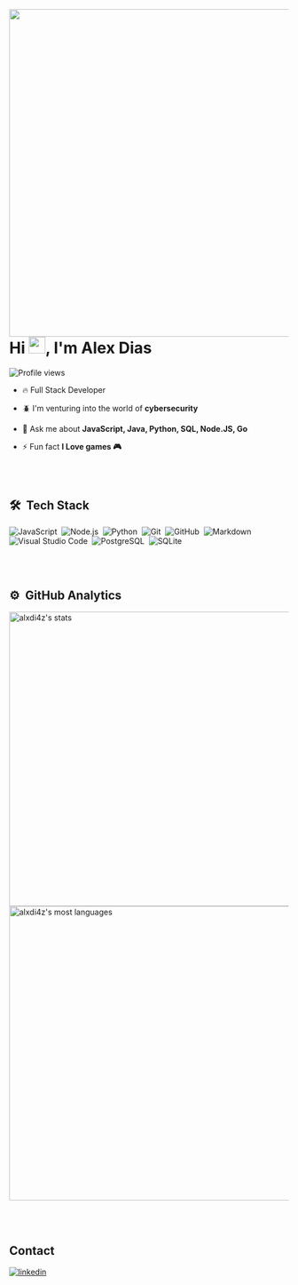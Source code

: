 <img align="right" height="590em" src="https://raw.githubusercontent.com/gist/alxdi4z/186dc61a8b9514b3b45d05e78209967c/raw/f0a81ebe5852bfb7b2d0a70819ebc50998215c77/github.svg"/>
<h1 align="left">Hi <img src="https://raw.githubusercontent.com/kaueMarques/kaueMarques/master/hi.gif" height="30px">, I'm Alex Dias</h1>
<p align="left"> <img src="https://komarev.com/ghpvc/?username=alxdi4z&color=blue" alt="Profile views" /> </p>

- 🔥 Full Stack Developer 

- 🪲 I'm venturing into the world of **cybersecurity**

- 💬 Ask me about **JavaScript, Java, Python, SQL, Node.JS, Go**

- ⚡ Fun fact **I Love games 🎮**


<br><br>

## 🛠 &nbsp;Tech Stack

![JavaScript](https://img.shields.io/badge/-JavaScript-05122A?style=flat&logo=javascript)&nbsp;
![Node.js](https://img.shields.io/badge/-Node.js-05122A?style=flat&logo=node.js)&nbsp;
![Python](https://img.shields.io/badge/-Python-05122A?style=flat&logo=python)&nbsp;
![Git](https://img.shields.io/badge/-Git-05122A?style=flat&logo=git)&nbsp;
![GitHub](https://img.shields.io/badge/-GitHub-05122A?style=flat&logo=github)&nbsp;
![Markdown](https://img.shields.io/badge/-Markdown-05122A?style=flat&logo=markdown)&nbsp;
![Visual Studio Code](https://img.shields.io/badge/-Visual%20Studio%20Code-05122A?style=flat&logo=visual-studio-code&logoColor=007ACC)&nbsp;
![PostgreSQL](https://img.shields.io/badge/-PostgreSQL-05122A?style=flat&logo=postgresql)&nbsp;
![SQLite](https://img.shields.io/badge/-SQLite-05122A?style=flat&logo=sqlite)&nbsp;

<br><br>

## ⚙️ &nbsp;GitHub Analytics

<p align="left">
<img width="530em" src="https://github-readme-stats.vercel.app/api?username=alxdi4z&show_icons=true&theme=vision-friendly-dark" alt="alxdi4z's stats"/>
<img width="530em" src="https://github-readme-stats.vercel.app/api/top-langs/?username=alxdi4z&layout=compact&theme=vision-friendly-dark" alt="alxdi4z's most languages"/>
</p>


<br><br>

## Contact

<a href="https://linkedin.com/in/alxdi4z" target="_blank">
  <img align="center" src="https://img.shields.io/badge/-alxdi4z-05122A?style=flat&logo=linkedin" alt="linkedin"/>
</a>
